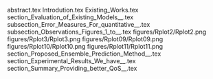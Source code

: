 abstract.tex
Introdution.tex
Existing_Works.tex
section_Evaluation_of_Existing_Models__.tex
subsection_Error_Measures_For_quantitative__.tex
subsection_Observations_Figures_1_to__.tex
figures/Rplot2/Rplot2.png
figures/Rplot3/Rplot3.png
figures/Rplot09/Rplot09.png
figures/Rplot10/Rplot10.png
figures/Rplot11/Rplot11.png
section_Proposed_Ensemble_Prediction_Method__.tex
section_Experimental_Results_We_have__.tex
section_Summary_Providing_better_QoS__.tex